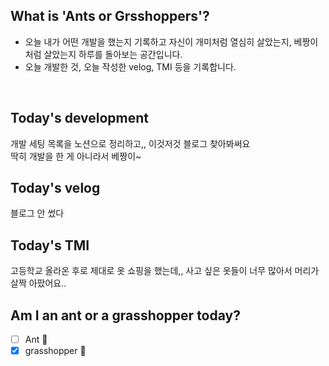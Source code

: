 ## What is 'Ants or Grsshoppers'?
* 오늘 내가 어떤 개발을 했는지 기록하고 자신이 개미처럼 열심히 살았는지, 베짱이처럼 살았는지 하루를 돌아보는 공간입니다.
* 오늘 개발한 것, 오늘 작성한 velog, TMI 등을 기록합니다.
<br>

## Today's development
개발 세팅 목록을 노션으로 정리하고,, 이것저것 블로그 찾아봐써요
<br>딱히 개발을 한 게 아니라서 베짱이~

## Today's velog
블로그 안 썼다

## Today's TMI
고등학교 올라온 후로 제대로 옷 쇼핑을 했는데,, 사고 싶은 옷들이 너무 많아서 머리가 살짝 아팠어요..

## Am I an ant or a grasshopper today?
- [ ] Ant 🐜
- [x] grasshopper 🦗
